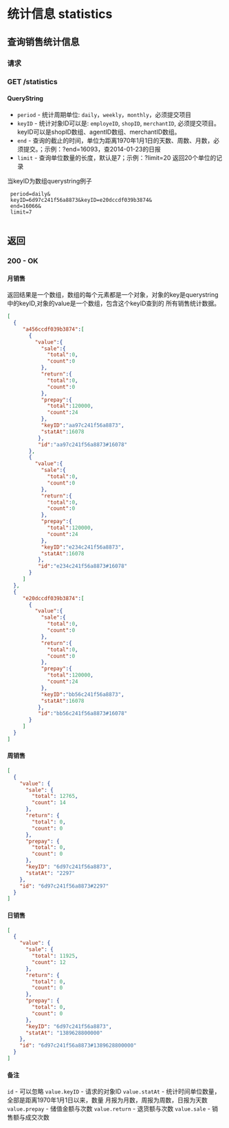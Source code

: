 # 统计信息 statistics

## 查询销售统计信息
### 请求
### GET /statistics

#### QueryString
* `period` - 统计周期单位: `daily`，`weekly`，`monthly`，必须提交项目
* `keyID` - 统计对象ID可以是: `employeID`, `shopID`, `merchantID`, 必须提交项目。keyID可以是shopID数组、agentID数组、merchantID数组。
* `end` - 查询的截止的时间，单位为距离1970年1月1日的天数、周数、月数，必须提交。；示例：?end=16093，查2014-01-23的日报
* `limit` - 查询单位数量的长度，默认是7；示例：?limit=20 返回20个单位的记录

当keyID为数组querystring例子

```
 period=daily&
 keyID=6d97c241f56a8873&keyID=e20dccdf039b3874&
 end=16066&
 limit=7
 
```


## 返回
### 200 - OK

#### 月销售
返回结果是一个数组，数组的每个元素都是一个对象，对象的key是querystring中的keyID,对象的value是一个数组，包含这个keyID查到的
所有销售统计数据。

```json
[
  {
     "a456ccdf039b3874":[
	   {
	     "value":{
		   "sale":{
		     "total":0,
		     "count":0
		   },
		   "return":{
			 "total":0,
			 "count":0
		   },
		   "prepay":{
			 "total":120000,
			 "count":24
		   },
		   "keyID":"aa97c241f56a8873",
		   "statAt":16078
		  },
		  "id":"aa97c241f56a8873#16078"
	   },
	   {
	     "value":{
		   "sale":{
		     "total":0,
		     "count":0
		   },
		   "return":{
			 "total":0,
			 "count":0
		   },
		   "prepay":{
			 "total":120000,
			 "count":24
		   },
		   "keyID":"e234c241f56a8873",
		   "statAt":16078
		  },
		  "id":"e234c241f56a8873#16078"
	   }
	 ]
  },
  {
     "e20dccdf039b3874":[
	   {
	     "value":{
		   "sale":{
		     "total":0,
		     "count":0
		   },
		   "return":{
			 "total":0,
			 "count":0
		   },
		   "prepay":{
			 "total":120000,
			 "count":24
		   },
		   "keyID":"bb56c241f56a8873",
		   "statAt":16078
		  },
		  "id":"bb56c241f56a8873#16078"
	   }
	 ]
  }
]
```


#### 周销售
```json
[
  {
    "value": {
      "sale": {
        "total": 12765,
        "count": 14
      },
      "return": {
        "total": 0,
        "count": 0
      },
      "prepay": {
        "total": 0,
        "count": 0
      },
      "keyID": "6d97c241f56a8873",
      "statAt": "2297"
    },
    "id": "6d97c241f56a8873#2297"
  }
]
```

#### 日销售
```json
[
  {
    "value": {
      "sale": {
        "total": 11925,
        "count": 12
      },
      "return": {
        "total": 0,
        "count": 0
      },
      "prepay": {
        "total": 0,
        "count": 0
      },
      "keyID": "6d97c241f56a8873",
      "statAt": "1389628800000"
    },
    "id": "6d97c241f56a8873#1389628800000"
  }
]
```

#### 备注
`id` - 可以忽略
`value.keyID` - 请求的对象ID
`value.statAt` - 统计时间单位数量， 全部是距离1970年1月1日以来，数量 月报为月数，周报为周数，日报为天数
`value.prepay` - 储值金额与次数
`value.return` - 退货额与次数
`value.sale` - 销售额与成交次数